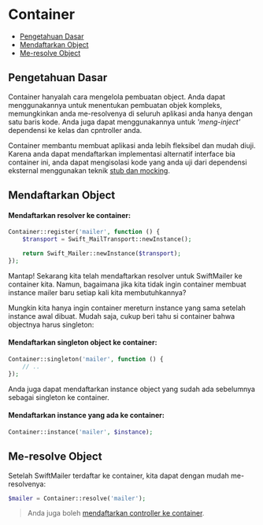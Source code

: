 # Container

<!-- MarkdownTOC autolink="true" autoanchor="true" levels="2,3" bracket="round" lowercase="only_ascii" -->

- [Pengetahuan Dasar](#pengetahuan-dasar)
- [Mendaftarkan Object](#mendaftarkan-object)
- [Me-resolve Object](#me-resolve-object)

<!-- /MarkdownTOC -->


<a id="pengetahuan-dasar"></a>
## Pengetahuan Dasar

Container hanyalah cara mengelola pembuatan object. Anda dapat menggunakannya untuk menentukan pembuatan objek kompleks, memungkinkan anda me-resolvenya di seluruh aplikasi anda hanya dengan satu baris kode. Anda juga dapat menggunakannya untuk _'meng-inject'_ dependensi ke kelas dan cpntroller anda.

Container membantu membuat aplikasi anda lebih fleksibel dan mudah diuji. Karena anda dapat mendaftarkan implementasi alternatif interface bia container ini, anda dapat mengisolasi kode yang anda uji dari dependensi eksternal menggunakan teknik [stub dan mocking](http://martinfowler.com/articles/mocksArentStubs.html).

<a id="mendaftarkan-object"></a>
## Mendaftarkan Object


#### Mendaftarkan resolver ke container:

```php
Container::register('mailer', function () {
    $transport = Swift_MailTransport::newInstance();

    return Swift_Mailer::newInstance($transport);
});
```

Mantap! Sekarang kita telah mendaftarkan resolver untuk SwiftMailer ke container kita. Namun, bagaimana jika kita tidak ingin container membuat instance mailer baru setiap kali kita membutuhkannya?

Mungkin kita hanya ingin container mereturn instance yang sama setelah instance awal dibuat. Mudah saja, cukup beri tahu si container bahwa objectnya harus singleton:

#### Mendaftarkan singleton object ke container:

```php
Container::singleton('mailer', function () {
    // ..
});
```

Anda juga dapat mendaftarkan instance object yang sudah ada sebelumnya sebagai singleton ke container.


#### Mendaftarkan instance yang ada ke container:

```php
Container::instance('mailer', $instance);
```

<a id="me-resolve-object"></a>
## Me-resolve Object

Setelah SwiftMailer terdaftar ke container, kita dapat dengan mudah me-resolvenya:

```php
$mailer = Container::resolve('mailer');
```

>  Anda juga boleh [mendaftarkan controller ke container](/docs/id/controllers#dependency-injection).
